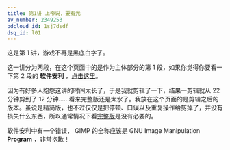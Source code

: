 ```yaml
---
title: 第1讲 上帝说，要有光
av_number: 2349253
bdcloud_id: 1sj7dsdf
dsq_id: l01
---
```


这是第 1 讲，游戏不再是黑底白字了。

这一讲分为两段，在这个页面中的是作为主体部分的第 1 段，如果你觉得你要看一下第 2 段的 **软件安利** ，[点击这里](http://www.bilibili.com/video/av2336753/index_2.html)。

因为有好多人抱怨这讲的时间太长了，于是我就剪辑了一下，结果一剪辑就从 22 分钟剪到了 12 分钟……看来完整版还是太水了。我放在这个页面的是剪辑之后的版本。虽说是精简版，也不过仅仅是把停顿、口误以及重复操作给剪掉了，并没有损失什么东西，所以通常情况下看[完整版](http://www.bilibili.com/video/av2336753/)是没有必要的。

软件安利中有一个错误， GIMP 的全称应该是 GNU Image Manipulation **Program** ，非常抱歉！
